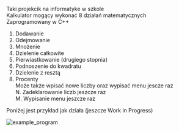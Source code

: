 Taki projekcik na informatyke w szkole</br>
Kalkulator mogący wykonać 8 działań matematycznych</br>
Zaprogramowany w C++
1. Dodawanie
2. Odejmowanie
3. Mnożenie
4. Dzielenie całkowite
5. Pierwiastkowanie (drugiego stopnia)
6. Podnoszenie do kwadratu
7. Dzielenie z resztą
8. Procenty</br>
Może także wpisać nowe liczby oraz wypisać menu jescze raz</br>
N. Zadeklarowanie liczb jeszcze raz</br>
M. Wypisanie menu jeszcze raz</br>

Poniżej jest przykład jak działa (jeszcze Work in Progress)</br>


![example_program](https://github.com/user-attachments/assets/aa143473-1e12-43a6-b693-b28aea349556)
